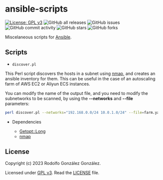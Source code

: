 # ansible-scripts

[![License: GPL v3](https://img.shields.io/badge/License-GPLv3-blue.svg)](https://www.gnu.org/licenses/gpl-3.0)
![GitHub all releases](https://img.shields.io/github/downloads/rgglez/ansible-scripts/total) 
![GitHub issues](https://img.shields.io/github/issues/rgglez/ansible-scripts) 
![GitHub commit activity](https://img.shields.io/github/commit-activity/y/rgglez/ansible-scripts)
![GitHub stars](https://img.shields.io/github/stars/rgglez/ansible-scripts?style=social)
![GitHub forks](https://img.shields.io/github/forks/rgglez/ansible-scripts?style=social)

Miscelaneous scripts for [Ansible](https://docs.ansible.com/ansible/latest/index.html).

## Scripts

* ```discover.pl```

This Perl script discovers the hosts in a subnet using [nmap](https://nmap.org/), and creates an ansible inventory for them. This can be useful in the case of an autoscaling farm of AWS EC2 or Aliyun ECS instances.

You can modify the name of the output file, and you need to modify the subnetworks to be scanned, by using the **--networks** and **--file** parameters:

```bash
perl discover.pl --networks="192.168.0.0/24 10.0.1.0/24" --file=farm.yaml
```

  * Dependencies

    * [Getopt::Long](https://perldoc.perl.org/Getopt::Long)
    * [nmap](https://nmap.org/)

## License

Copyright (c) 2023 Rodolfo González González.

Licensed under [GPL v3](https://www.gnu.org/licenses/gpl-3.0.en.html). Read the [LICENSE](LICENSE) file.
